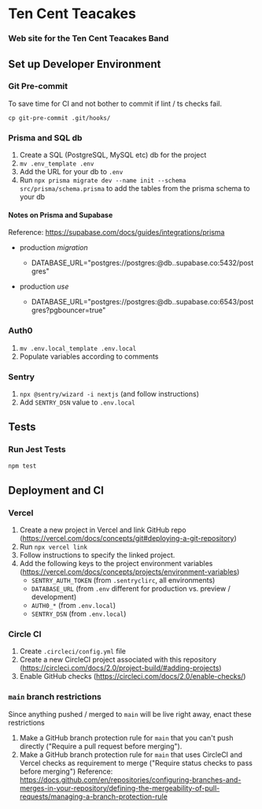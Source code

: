 # Ten Cent Teacakes

### Web site for the Ten Cent Teacakes Band

## Set up Developer Environment

### Git Pre-commit

To save time for CI and not bother to commit if lint / ts checks fail.

`cp git-pre-commit .git/hooks/`

### Prisma and SQL db

1. Create a SQL (PostgreSQL, MySQL etc) db for the project
1. `mv .env_template .env`
1. Add the URL for your db to `.env`
1. Run `npx prisma migrate dev --name init --schema src/prisma/schema.prisma` to add the tables from the prisma schema to your db

#### Notes on Prisma and Supabase

Reference: https://supabase.com/docs/guides/integrations/prisma

- production _migration_

  - DATABASE_URL="postgres://postgres:<password>@db.<db id>.supabase.co:5432/postgres"

- production _use_
  - DATABASE_URL="postgres://postgres:<password>@db.<db id>.supabase.co:6543/postgres?pgbouncer=true"

### Auth0

1. `mv .env.local_template .env.local`
1. Populate variables according to comments

### Sentry

1. `npx @sentry/wizard -i nextjs` (and follow instructions)
1. Add `SENTRY_DSN` value to `.env.local`

## Tests

### Run Jest Tests

```bash
npm test
```

## Deployment and CI

### Vercel

1. Create a new project in Vercel and link GitHub repo (https://vercel.com/docs/concepts/git#deploying-a-git-repository)
1. Run `npx vercel link`
1. Follow instructions to specify the linked project.
1. Add the following keys to the project environment variables (https://vercel.com/docs/concepts/projects/environment-variables)
   - `SENTRY_AUTH_TOKEN` (from `.sentryclirc`, all environments)
   - `DATABASE_URL` (from `.env` different for production vs. preview / development)
   - `AUTH0_*` (from `.env.local`)
   - `SENTRY_DSN` (from `.env.local`)

### Circle CI

1. Create `.circleci/config.yml` file
1. Create a new CircleCI project associated with this repository (https://circleci.com/docs/2.0/project-build/#adding-projects)
1. Enable GitHub checks (https://circleci.com/docs/2.0/enable-checks/)

### `main` branch restrictions

Since anything pushed / merged to `main` will be live right away, enact these restrictions

1. Make a GitHub branch protection rule for `main` that you can't push directly ("Require a pull request before merging").
1. Make a GitHub branch protection rule for `main` that uses CircleCI and Vercel checks as requirement to merge ("Require status checks to pass before merging")
   Reference: https://docs.github.com/en/repositories/configuring-branches-and-merges-in-your-repository/defining-the-mergeability-of-pull-requests/managing-a-branch-protection-rule
